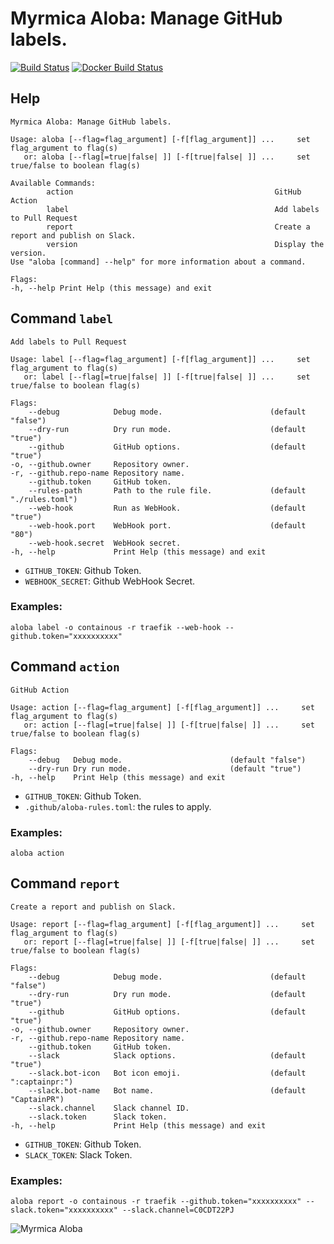 # Myrmica Aloba: Manage GitHub labels.

[![Build Status](https://travis-ci.org/containous/aloba.svg?branch=master)](https://travis-ci.org/containous/aloba)
[![Docker Build Status](https://img.shields.io/docker/build/containous/aloba.svg)](https://hub.docker.com/r/containous/aloba/builds/)

## Help

```shell
Myrmica Aloba: Manage GitHub labels.

Usage: aloba [--flag=flag_argument] [-f[flag_argument]] ...     set flag_argument to flag(s)
   or: aloba [--flag[=true|false| ]] [-f[true|false| ]] ...     set true/false to boolean flag(s)

Available Commands:
        action                                             GitHub Action
        label                                              Add labels to Pull Request
        report                                             Create a report and publish on Slack.
        version                                            Display the version.
Use "aloba [command] --help" for more information about a command.

Flags:
-h, --help Print Help (this message) and exit 
```

## Command `label`

```shell
Add labels to Pull Request

Usage: label [--flag=flag_argument] [-f[flag_argument]] ...     set flag_argument to flag(s)
   or: label [--flag[=true|false| ]] [-f[true|false| ]] ...     set true/false to boolean flag(s)

Flags:
    --debug            Debug mode.                        (default "false")
    --dry-run          Dry run mode.                      (default "true")
    --github           GitHub options.                    (default "true")
-o, --github.owner     Repository owner.
-r, --github.repo-name Repository name.
    --github.token     GitHub token.
    --rules-path       Path to the rule file.             (default "./rules.toml")
    --web-hook         Run as WebHook.                    (default "true")
    --web-hook.port    WebHook port.                      (default "80")
    --web-hook.secret  WebHook secret.
-h, --help             Print Help (this message) and exit
```

- `GITHUB_TOKEN`: Github Token.
- `WEBHOOK_SECRET`: Github WebHook Secret.


### Examples:

```shell
aloba label -o containous -r traefik --web-hook --github.token="xxxxxxxxxx"
```

## Command `action`

```shell
GitHub Action

Usage: action [--flag=flag_argument] [-f[flag_argument]] ...     set flag_argument to flag(s)
   or: action [--flag[=true|false| ]] [-f[true|false| ]] ...     set true/false to boolean flag(s)

Flags:
    --debug   Debug mode.                        (default "false")
    --dry-run Dry run mode.                      (default "true")
-h, --help    Print Help (this message) and exit 
```

- `GITHUB_TOKEN`: Github Token.
- `.github/aloba-rules.toml`: the rules to apply.

### Examples:

```shell
aloba action
```

## Command `report`

```shell
Create a report and publish on Slack.

Usage: report [--flag=flag_argument] [-f[flag_argument]] ...     set flag_argument to flag(s)
   or: report [--flag[=true|false| ]] [-f[true|false| ]] ...     set true/false to boolean flag(s)

Flags:
    --debug            Debug mode.                        (default "false")
    --dry-run          Dry run mode.                      (default "true")
    --github           GitHub options.                    (default "true")
-o, --github.owner     Repository owner.
-r, --github.repo-name Repository name.
    --github.token     GitHub token.
    --slack            Slack options.                     (default "true")
    --slack.bot-icon   Bot icon emoji.                    (default ":captainpr:")
    --slack.bot-name   Bot name.                          (default "CaptainPR")
    --slack.channel    Slack channel ID.
    --slack.token      Slack token.
-h, --help             Print Help (this message) and exit
```

- `GITHUB_TOKEN`: Github Token.
- `SLACK_TOKEN`: Slack Token.

### Examples:

```shell
aloba report -o containous -r traefik --github.token="xxxxxxxxxx" --slack.token="xxxxxxxxxx" --slack.channel=C0CDT22PJ
```

![Myrmica Aloba](http://www.antwiki.org/wiki/images/8/8c/Myrmica_aloba_H_casent0907652.jpg)
